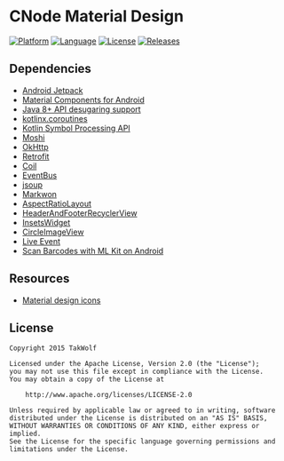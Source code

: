 # CNode Material Design

[![Platform](https://img.shields.io/badge/platform-Android-brightgreen)](https://developer.android.com)
[![Language](https://img.shields.io/badge/language-Kotlin-orchid)](https://kotlinlang.org)
[![License](https://img.shields.io/github/license/TakWolf/CNode-Material-Design)](https://www.apache.org/licenses/LICENSE-2.0)
[![Releases](https://img.shields.io/github/v/release/TakWolf/CNode-Material-Design)](https://github.com/TakWolf/CNode-Material-Design/releases)

## Dependencies

- [Android Jetpack](https://github.com/androidx/androidx)
- [Material Components for Android](https://github.com/material-components/material-components-android)
- [Java 8+ API desugaring support](https://developer.android.com/studio/write/java8-support#library-desugaring)
- [kotlinx.coroutines](https://github.com/Kotlin/kotlinx.coroutines)
- [Kotlin Symbol Processing API](https://github.com/google/ksp)
- [Moshi](https://github.com/square/moshi)
- [OkHttp](https://github.com/square/okhttp)
- [Retrofit](https://github.com/square/retrofit)
- [Coil](https://github.com/coil-kt/coil)
- [EventBus](https://github.com/greenrobot/EventBus)
- [jsoup](https://github.com/jhy/jsoup)
- [Markwon](https://github.com/noties/Markwon)
- [AspectRatioLayout](https://github.com/TakWolf/Android-AspectRatioLayout)
- [HeaderAndFooterRecyclerView](https://github.com/TakWolf/Android-HeaderAndFooterRecyclerView)
- [InsetsWidget](https://github.com/TakWolf/Android-InsetsWidget)
- [CircleImageView](https://github.com/hdodenhof/CircleImageView)
- [Live Event](https://github.com/hadilq/LiveEvent)
- [Scan Barcodes with ML Kit on Android](https://developers.google.com/ml-kit/vision/barcode-scanning/android)

## Resources

- [Material design icons](https://github.com/google/material-design-icons)

## License

```
Copyright 2015 TakWolf

Licensed under the Apache License, Version 2.0 (the "License");
you may not use this file except in compliance with the License.
You may obtain a copy of the License at

    http://www.apache.org/licenses/LICENSE-2.0

Unless required by applicable law or agreed to in writing, software
distributed under the License is distributed on an "AS IS" BASIS,
WITHOUT WARRANTIES OR CONDITIONS OF ANY KIND, either express or implied.
See the License for the specific language governing permissions and
limitations under the License.
```
